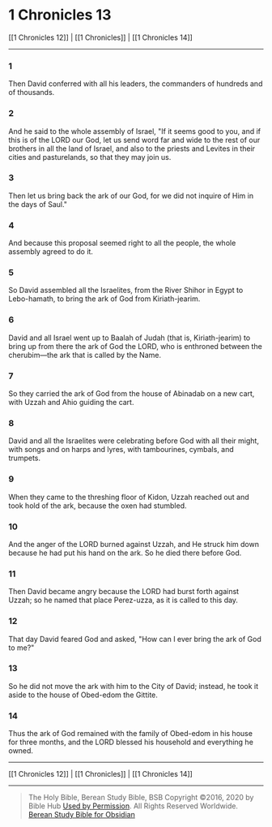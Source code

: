 # 1 Chronicles 13

[[1 Chronicles 12]] | [[1 Chronicles]] | [[1 Chronicles 14]]

---

### 1
Then David conferred with all his leaders, the commanders of hundreds and of thousands.

### 2
And he said to the whole assembly of Israel, "If it seems good to you, and if this is of the LORD our God, let us send word far and wide to the rest of our brothers in all the land of Israel, and also to the priests and Levites in their cities and pasturelands, so that they may join us.

### 3
Then let us bring back the ark of our God, for we did not inquire of Him in the days of Saul."

### 4
And because this proposal seemed right to all the people, the whole assembly agreed to do it.

### 5
So David assembled all the Israelites, from the River Shihor in Egypt to Lebo-hamath, to bring the ark of God from Kiriath-jearim.

### 6
David and all Israel went up to Baalah of Judah (that is, Kiriath-jearim) to bring up from there the ark of God the LORD, who is enthroned between the cherubim—the ark that is called by the Name.

### 7
So they carried the ark of God from the house of Abinadab on a new cart, with Uzzah and Ahio guiding the cart.

### 8
David and all the Israelites were celebrating before God with all their might, with songs and on harps and lyres, with tambourines, cymbals, and trumpets.

### 9
When they came to the threshing floor of Kidon, Uzzah reached out and took hold of the ark, because the oxen had stumbled.

### 10
And the anger of the LORD burned against Uzzah, and He struck him down because he had put his hand on the ark. So he died there before God.

### 11
Then David became angry because the LORD had burst forth against Uzzah; so he named that place Perez-uzza, as it is called to this day.

### 12
That day David feared God and asked, "How can I ever bring the ark of God to me?"

### 13
So he did not move the ark with him to the City of David; instead, he took it aside to the house of Obed-edom the Gittite.

### 14
Thus the ark of God remained with the family of Obed-edom in his house for three months, and the LORD blessed his household and everything he owned.

---

[[1 Chronicles 12]] | [[1 Chronicles]] | [[1 Chronicles 14]]

---

> The Holy Bible, Berean Study Bible, BSB
> Copyright &copy;2016, 2020 by Bible Hub
> [Used by Permission](https://berean.bible/terms.htm). All Rights Reserved Worldwide.
> [Berean Study Bible for Obsidian](https://github.com/gapmiss/berean-study-bible-for-obsidian)</small>

